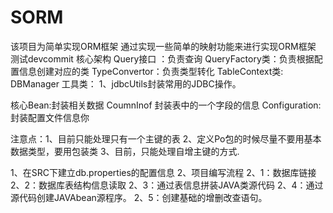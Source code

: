 # SORM
该项目为简单实现ORM框架
通过实现一些简单的映射功能来进行实现ORM框架
测试devcommit
核心架构 
Query接口 ：负责查询
QueryFactory类：负责根据配置信息创建对应的类
TypeConvertor：负责类型转化
TableContext类:
DBManager
工具类：
1、jdbcUtils封装常用的JDBC操作。

核心Bean:封装相关数据
CoumnInof 封装表中的一个字段的信息
Configuration:封装配置文件信息你

注意点：1、目前只能处理只有一个主键的表
        2、定义Po包的时候尽量不要用基本数据类型，要用包装类 
        3、目前，只能处理自增主键的方式.
        
1、在SRC下建立db.properties的配置信息
2、项目编写流程
 2、1：数据库链接
 2、2：数据库表结构信息读取
 2、3：通过表信息拼装JAVA类源代码
 2、4：通过源代码创建JAVAbean源程序。
 2、5：创建基础的增删改查语句。
